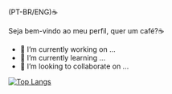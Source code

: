  (PT-BR/ENG)☕
 [](https://github-readme-stats.vercel.app/api?username=lobobobobo&show_icons=true&theme=shadow_red)

Seja bem-vindo ao meu perfil, quer um café?☕

- 🔭 I’m currently working on ...
- 🌱 I’m currently learning ...
- 👯 I’m looking to collaborate on ...

[![Top Langs](https://github-readme-stats.vercel.app/api/top-langs/?username=lobobobobobo&layout=compact)](https://github.com/lobobobobo/github-readme-stats)
